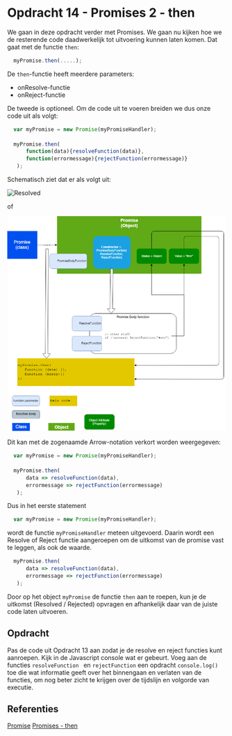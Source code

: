 # Opdracht 14 - Promises 2 - then

We gaan in deze opdracht verder met Promises. We gaan nu kijken hoe we de resterende code daadwerkelijk tot uitvoering 
kunnen laten komen. Dat gaat met de functie `then`:

```javascript
  myPromise.then(.....);
```

De `then`-functie heeft meerdere parameters:
  * onResolve-functie
  * onReject-functie
  
De tweede is optioneel. Om de code uit te voeren breiden we dus onze code uit als volgt:
```javascript
  var myPromise = new Promise(myPromiseHandler);

  myPromise.then(
      function(data){resolveFunction(data)},
      function(errormessage){rejectFunction(errormessage)}
   );
```

Schematisch ziet dat er als volgt uit:

![Resolved](/doc/Resolved.png)

of

![Rejected](doc/Reject.png)

Dit kan met de zogenaamde Arrow-notation verkort worden weergegeven:
```javascript
  var myPromise = new Promise(myPromiseHandler);

  myPromise.then(
      data => resolveFunction(data),
      errormessage => rejectFunction(errormessage)
   );
```

Dus in het eerste statement 
```javascript
  var myPromise = new Promise(myPromiseHandler);
```

wordt de functie `myPromiseHandler` meteen uitgevoerd. Daarin wordt een Resolve of Reject functie aangeroepen om de 
uitkomst van de promise vast te leggen, als ook de waarde. 

```javascript
  myPromise.then(
      data => resolveFunction(data),
      errormessage => rejectFunction(errormessage)
   );
```

Door op het object `myPromise` de functie `then` aan te roepen, kun je de uitkomst (Resolved / Rejected) opvragen en afhankelijk
daar van de juiste code laten uitvoeren.

## Opdracht
Pas de code uit Opdracht 13 aan zodat je de resolve en reject functies kunt aanroepen. Kijk in de Javascript console 
wat er gebeurt. Voeg aan de functies `resolveFunction ` en `rejectFunction` een opdracht `console.log()` toe die wat
informatie geeft over het binnengaan en verlaten van de functies, om nog beter zicht te krijgen over de tijdslijn en 
volgorde van executie.

## Referenties
[Promise](https://developer.mozilla.org/en-US/docs/Web/JavaScript/Reference/Global_Objects/Promise)
[Promises - then](https://developer.mozilla.org/en-US/docs/Web/JavaScript/Reference/Global_Objects/Promise/then)